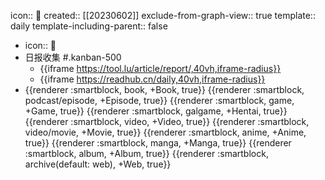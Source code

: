 icon:: 📅
created:: [[20230602]]
exclude-from-graph-view:: true
template:: daily
template-including-parent:: false

  - icon:: 📅
  - 日报收集  #.kanban-500
    - {{iframe https://tool.lu/article/report/,40vh,iframe-radius}}
    - {{iframe https://readhub.cn/daily,40vh,iframe-radius}}
  - {{renderer :smartblock, book, +Book, true}} {{renderer :smartblock, podcast/episode, +Episode, true}} {{renderer :smartblock, game, +Game, true}} {{renderer :smartblock, galgame, +Hentai, true}} {{renderer :smartblock, video, +Video, true}} {{renderer :smartblock, video/movie, +Movie, true}} {{renderer :smartblock, anime, +Anime, true}} {{renderer :smartblock, manga, +Manga, true}} {{renderer :smartblock, album, +Album, true}} {{renderer :smartblock, archive(default: web), +Web, true}}